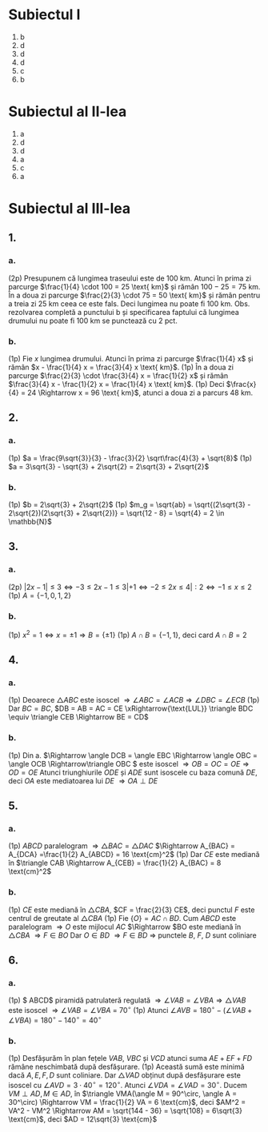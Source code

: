 # Subiectul I

1. b
2. d
3. d
4. d
5. c
6. b

# Subiectul al II-lea

1. a
2. d
3. d
4. a
5. c
6. a

# Subiectul al III-lea

## 1.

### a.

(2p) Presupunem că lungimea traseului este de $100 \text{ km}$. Atunci în prima zi parcurge $\frac{1}{4} \cdot 100 = 25 \text{ km}$ și rămân $100 - 25 = 75 \text{ km}$. În a doua zi parcurge $\frac{2}{3} \cdot 75 = 50 \text{ km}$ și rămân pentru a treia zi $25 \text{ km}$ ceea ce este fals. Deci lungimea nu poate fi $100 \text{ km}$.
$\text{Obs. rezolvarea  completă a punctului b și specificarea faptului că lungimea drumului nu poate fi 100 km se punctează cu 2 pct.}$

### b.

(1p) Fie $x$ lungimea drumului. Atunci în prima zi parcurge $\frac{1}{4} x$ și rămân $x - \frac{1}{4} x = \frac{3}{4} x \text{ km}$.
(1p) În a doua zi parcurge $\frac{2}{3} \cdot \frac{3}{4} x = \frac{1}{2} x$ și rămân $\frac{3}{4} x - \frac{1}{2} x = \frac{1}{4} x \text{ km}$.
(1p) Deci $\frac{x}{4} = 24 \Rightarrow x = 96 \text{ km}$, atunci a doua zi a parcurs $48 \text{ km}$.

## 2.

### a.

(1p) $a = \frac{9\sqrt{3}}{3} - \frac{3}{2} \sqrt\frac{4}{3} + \sqrt{8}$
(1p) $a = 3\sqrt{3} - \sqrt{3} + 2\sqrt{2} = 2\sqrt{3} + 2\sqrt{2}$

### b.

(1p) $b = 2\sqrt{3} + 2\sqrt{2}$
(1p) $m_g = \sqrt{ab} = \sqrt{(2\sqrt{3} - 2\sqrt{2})(2\sqrt{3} + 2\sqrt{2})} = \sqrt{12 - 8} = \sqrt{4} = 2 \in \mathbb{N}$

## 3.

### a.

(2p) $|2x - 1| \leq 3 \Leftrightarrow -3 \leq 2x - 1 \leq 3 |+1 \Leftrightarrow -2 \leq 2x \leq 4 |:2 \Leftrightarrow -1 \leq x \leq 2$
(1p) $A = \{-1, 0, 1, 2\}$

### b.

(1p) $x^2 = 1 \Leftrightarrow x = \pm 1 \Rightarrow B = \{ \pm 1\}$
(1p) $A \cap B = \{-1, 1\}$, deci card $A \cap B = 2$

## 4.

### a.

(1p) Deoarece $\triangle ABC$ este isoscel $\Rightarrow \angle ABC = \angle ACB \Rightarrow \angle DBC = \angle ECB$
(1p) Dar $BC = BC$, $DB = AB = AC = CE \xRightarrow{\text{LUL}} \triangle BDC \equiv \triangle CEB \Rightarrow BE = CD$

### b.

(1p) Din a. $\Rightarrow \angle DCB = \angle EBC \Rightarrow \angle OBC = \angle OCB \Rightarrow\triangle OBC $ este isoscel
$\Rightarrow OB = OC = OE \Rightarrow OD = OE$
Atunci triunghiurile $ODE$ și $ADE$ sunt isoscele cu baza comună $DE$, deci $OA$ este mediatoarea lui $DE$ $\Rightarrow OA \perp DE$

## 5.

### a.

(1p) $ABCD$ paralelogram $\Rightarrow \triangle BAC = \triangle DAC$ $\Rightarrow A_{BAC} = A_{DCA} =\frac{1}{2} A_{ABCD} = 16 \text{cm}^2$
(1p) Dar $CE$ este mediană în $\triangle CAB \Rightarrow A_{CEB} = \frac{1}{2} A_{BAC} = 8 \text{cm}^2$

### b.

(1p) $CE$ este mediană în $\triangle CBA$, $CF = \frac{2}{3} CE$, deci punctul $F$ este centrul de greutate al $\triangle CBA$
(1p) Fie $\{O\} = AC \cap BD$. Cum $ABCD$ este paralelogram $\Rightarrow O$ este mijlocul $AC$ $\Rightarrow $BO este mediană în $\triangle CBA$ $\Rightarrow F \in BO$
Dar $O \in BD$ $\Rightarrow F \in BD$ $\Rightarrow$ punctele $B$, $F$, $D$ sunt coliniare

## 6.

### a.

(1p) $ ABCD$ piramidă patrulateră regulată $\Rightarrow \angle VAB = \angle VBA \Rightarrow \triangle VAB$ este isoscel
$\Rightarrow \angle VAB = \angle VBA$ = 70$^\circ$
(1p) Atunci $\angle AVB = 180^\circ - (\angle VAB + \angle VBA) = 180^\circ - 140^\circ = 40^\circ$

### b.

(1p) Desfășurăm în plan fețele $VAB$, $VBC$ și $VCD$ atunci suma $AE + EF + FD$ rămâne neschimbată după desfășurare. 
(1p) Această sumă este minimă dacă $A, E, F, D$ sunt coliniare. 
Dar $\triangle VAD$ obținut după desfășurare este isoscel cu $\angle AVD = 3 \cdot 40^\circ = 120^\circ$. Atunci
$\angle VDA = \angle VAD = 30^\circ$. Ducem $VM \perp AD, M \in AD$, în $\triangle VMA(\angle M = 90^\circ, \angle A = 30^\circ) \Rightarrow VM = \frac{1}{2} VA = 6 \text{cm}$, deci
$AM^2 = VA^2 - VM^2 \Rightarrow AM = \sqrt{144 - 36} = \sqrt{108} = 6\sqrt{3} \text{cm}$, deci $AD = 12\sqrt{3} \text{cm}$
